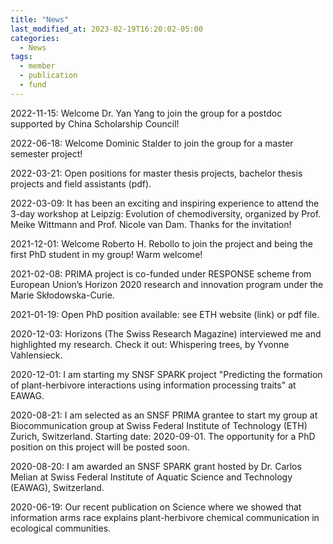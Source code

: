 ```yaml
---
title: "News"
last_modified_at: 2023-02-19T16:20:02-05:00
categories:
  - News
tags:
  - member
  - publication
  - fund
---
```

2022-11-15: Welcome Dr. Yan Yang to join the group for a postdoc supported by China Scholarship Council!

2022-06-18: Welcome Dominic Stalder to join the group for a master semester project!

2022-03-21: Open positions for master thesis projects, bachelor thesis projects and field assistants (pdf).

2022-03-09: It has been an exciting and inspiring experience to attend the 3-day workshop at Leipzig: Evolution of chemodiversity, organized by Prof. Meike Wittmann and Prof. Nicole van Dam. Thanks for the invitation!

2021-12-01: Welcome Roberto H. Rebollo to join the project and being the first PhD student in my group! Warm welcome!

2021-02-08: PRIMA project is co-funded under RESPONSE scheme from European Union’s Horizon 2020 research and innovation program under the Marie Skłodowska-Curie.

2021-01-19: Open PhD position available: see ETH website (link) or pdf file.

2020-12-03: Horizons (The Swiss Research Magazine) interviewed me and highlighted my research. Check it out: Whispering trees, by Yvonne Vahlensieck.

2020-12-01: I am starting my SNSF SPARK project "Predicting the formation of plant-herbivore interactions using information processing traits" at EAWAG.

2020-08-21: I am selected as an SNSF PRIMA grantee to start my group at Biocommunication group at Swiss Federal Institute of Technology (ETH) Zurich, Switzerland. Starting date: 2020-09-01. The opportunity for a PhD position on this project will be posted soon.

2020-08-20: I am awarded an SNSF SPARK grant hosted by Dr. Carlos Melian at Swiss Federal Institute of Aquatic Science and Technology (EAWAG), Switzerland.

2020-06-19: Our recent publication on Science where we showed that information arms race explains plant-herbivore chemical communication in ecological communities.
